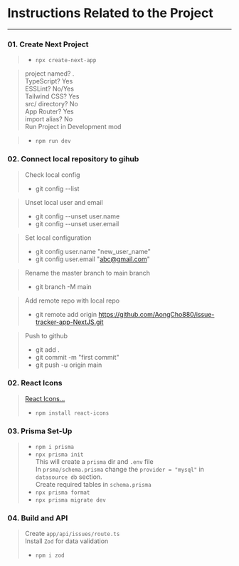 # **Instructions Related to the Project**
---
### 01. Create Next Project
> - `npx create-next-app`

> project named? . <br>
> TypeScript? Yes <br>
> ESSLint? No/Yes <br>
> Tailwind CSS? Yes <br>
> src/ directory? No <br>
> App Router? Yes <br>
> import alias? No <br>
> Run Project in Development mod

> - `npm run dev`

<!-- --------------------------------------------------- -->
### **02. Connect local repository to gihub**
> Check local config
> - git config --list

> Unset local user and email
> - git config --unset user.name
> - git config --unset user.email

> Set local configuration
> - git config user.name "new_user_name"
> - git config user.email "abc@gmail.com"

> Rename the master branch to main branch
> - git branch -M main

> Add remote repo with local repo
> - git remote add origin https://github.com/AongCho880/issue-tracker-app-NextJS.git

> Push to github
> - git add .
> - git commit -m "first commit"
> - git push -u origin main

<!-- --------------------- -->
### **02. React Icons**
> [React Icons...](https://react-icons.github.io/react-icons/)
> - `npm install react-icons`

<!-- ------------------ -->
### **03. Prisma Set-Up**
> - `npm i prisma`
> - `npx prisma init` <br>
> This will create a `prisma` dir and `.env` file <br>
> In `prsma/schema.prisma` change the `provider = "mysql"` in `datasource db` section. <br>
> Create required tables in `schema.prisma`
> - `npx prisma format` <br>
> - `npx prisma migrate dev`


<!-- Buil an API -->
### **04. Build and API**
> Create `app/api/issues/route.ts`<br>
> Install `Zod` for data validation
> - `npm i zod`<br>
> 

